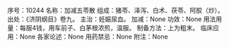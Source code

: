 序号：10244
名称：加减五苓散
组成：猪苓、泽泻、白术、茯苓、阿胶（炒）。
出处：《济阴纲目》卷九。
主治：妊娠尿血。
加减：None
功效：None
用法用量：每服4钱，用车前子、白茅根浓煎，温服。
制备方法：上为粗末。
临床应用：None
各家论述：None
用药禁忌：None
附注：None
